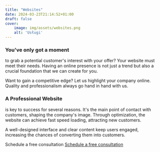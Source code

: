 ```yaml
---
title: "Websites"
date: 2024-03-23T21:14:52+01:00
draft: false
cover:
    image: img/assets/websites.png
    alt: 'Usługi'
---
```


### You've only got a moment

to grab a potential customer's interest with your offer? Your website must meet their needs. Having an online presence is not just a trend but also a crucial foundation that we can create for you.

Want to gain a competitive edge? Let us highlight your company online. Quality and professionalism always go hand in hand with us.
### A Professional Website

is key to success for several reasons. It's the main point of contact with customers, shaping the company's image. Through optimization, the website can achieve fast speed loading, attracting new customers.

A well-designed interface and clear content keep users engaged, increasing the chances of converting them into customers.

Schedule a free consultation
[Schedule a free consultation](https://szulinek.pl/en/contact)